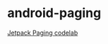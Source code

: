 # android-paging
[Jetpack Paging codelab](https://codelabs.developers.google.com/codelabs/android-paging)
